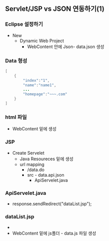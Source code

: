 ## Servlet/JSP vs JSON 연동하기(1)



### Eclipse 설정하기
  - New
    - Dynamic Web Project
      - WebContent 안에 Json- data.json 생성
### Data 형성
```java
[
    {
        "index":"1",
        "name":"name1",
        ...
        "homepage":"~~~.com"
    }
]
```
### html 파일 
- WebContent 밑에 생성

### JSP
- Create Servelet
  - Java Resoureces 밑에 생성
  - url mapping
    - /data.do
    - src - data.api.json
      - ApiServelet.java
### ApiServelet.java
- response.sendRedirect("dataList.jsp");
### dataList.jsp
  - <script src="./js/data.js"></script>
  - WebContent 밑에 js폴더 - data.js 파일 생성
